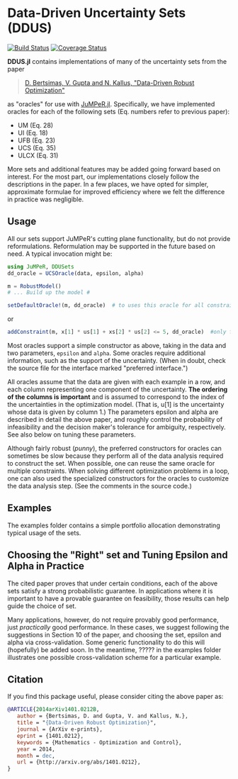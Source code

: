 # Data-Driven Uncertainty Sets (DDUS)

[![Build Status](https://travis-ci.org/vgupta1/DDUS.jl.svg?branch=master)](https://travis-ci.org/vgupta1/DDUS.jl)
[![Coverage Status](https://coveralls.io/repos/vgupta1/DDUS.jl/badge.svg)](https://coveralls.io/r/vgupta1/DDUS.jl)

**DDUS.jl** contains implementations of many of the uncertainty sets from the paper

> [D. Bertsimas, V. Gupta and N. Kallus, "Data-Driven Robust Optimization"](http://arxiv.org/abs/1401.0212)

as "oracles" for use with [JuMPeR.jl](https://github.com/IainNZ/JuMPeR.jl). Specifically, we have implemented oracles for each of the following sets (Eq. numbers refer to previous paper):
- UM (Eq. 28) 
- UI (Eq. 18) 
- UFB (Eq. 23)
- UCS (Eq. 35)
- ULCX (Eq. 31)

More sets and additional features may be added going forward based on interest.  For the most part, our implementations closely follow the descriptions in the paper.  In a few places, we have opted for simpler, approximate formulae for improved efficiency where we felt the difference in practice was negligible.

## Usage

All our sets support JuMPeR's cutting plane functionality, but do not provide reformulations. Reformulation may be supported in the future based on need.  A typical invocation might be:

```julia
using JuMPeR, DDUSets
dd_oracle = UCSOracle(data, epsilon, alpha)

m = RobustModel()
# ... Build up the model #

setDefaultOracle!(m, dd_oracle)  # to uses this oracle for all constraints
```

or 
``` julia
addConstraint(m, x[1] * us[1] + xs[2] * us[2] <= 5, dd_oracle)  #only for this one constraint
```

Most oracles support a simple constructor as above, taking in the data and two parameters, `epsilon` and `alpha`.  Some oracles require additional information, such as the support of the uncertainty. (When in doubt, check the source file for the interface marked "preferred interface.") 

All oracles assume that the data are given with each example in a row, and each column representing one component of the uncertainty.  **The ordering of the columns is important** and is assumed to correspond to the index of the uncertainties in the optimization model.  (That is, u[1] is the uncertainty whose data is given by column 1.)  The parameters epsilon and alpha are described in detail the above paper, and roughly control the probability of infeasibility and the decision maker's tolerance for ambiguity, respectively.  See also below on tuning these parameters.

Although fairly robust (*punny*), the preferred constructors for oracles can sometimes be slow because they perform all of the data analysis required to construct the set.  When possible, one can reuse the same oracle for multiple constraints.  When solving different optimization problems in a loop, one can also used the specialized constructors for the oracles to customize the data analysis step.  (See the comments in the source code.)

## Examples
The examples folder contains a simple portfolio allocation demonstrating typical usage of the sets.  

## Choosing the "Right" set and Tuning Epsilon and Alpha in Practice
The cited paper proves that under certain conditions, each of the above sets satisfy a strong probabilistic guarantee.  In applications where it is important to have a provable guarantee on feasibility, those results can help guide the choice of set. 

Many applications, however, do not require provably good performance, just *practically* good performance.  In these cases, we suggest following the suggestions in Section 10 of the paper, and choosing the set, epsilon and alpha via cross-validation.  Some generic functionality to do this will (hopefully) be added soon.  In the meantime, ????? in the examples folder illustrates one possible cross-validation scheme for a particular example.  

## Citation
If you find this package useful, please consider citing the above paper as:

```bibtex
@ARTICLE{2014arXiv1401.0212B,
   author = {Bertsimas, D. and Gupta, V. and Kallus, N.},
   title = "{Data-Driven Robust Optimization}",
   journal = {ArXiv e-prints},
   eprint = {1401.0212},
   keywords = {Mathematics - Optimization and Control},
   year = 2014,
   month = dec,
   url = {http://arxiv.org/abs/1401.0212},
}
```
